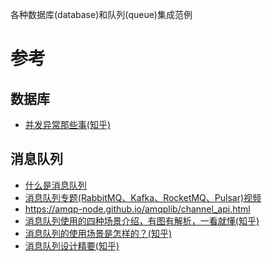 各种数据库(database)和队列(queue)集成范例

参考
======

## 数据库

* [并发异常那些事(知乎)](https://zhuanlan.zhihu.com/p/38217080)

## 消息队列

* [什么是消息队列](https://mp.weixin.qq.com/s?__biz=MzI4Njg5MDA5NA==&mid=2247485080&idx=1&sn=f223feb9256727bde4387d918519766b&chksm=ebd74799dca0ce8fa46223a33042a79fc16ae6ac246cb8f07e63a4a2bdce33d8c6dc74e8bd20&token=1439272449&lang=zh_CN#rd)
* [消息队列专题(RabbitMQ、Kafka、RocketMQ、Pulsar)视频](https://www.bilibili.com/video/BV1ia411k7oo?p=7&spm_id_from=pageDriver)
* https://amqp-node.github.io/amqplib/channel_api.html
* [消息队列使用的四种场景介绍，有图有解析，一看就懂(知乎)](https://zhuanlan.zhihu.com/p/55712984)
* [消息队列的使用场景是怎样的？(知乎)](https://www.zhihu.com/question/34243607)
* [消息队列设计精要(知乎)](https://zhuanlan.zhihu.com/p/21479556)
